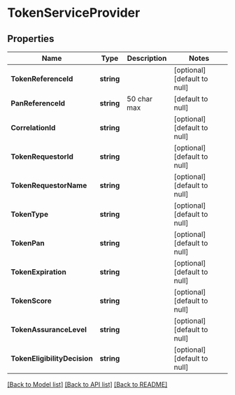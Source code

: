 # TokenServiceProvider

## Properties
Name | Type | Description | Notes
------------ | ------------- | ------------- | -------------
**TokenReferenceId** | **string** |  | [optional] [default to null]
**PanReferenceId** | **string** | 50 char max | [default to null]
**CorrelationId** | **string** |  | [optional] [default to null]
**TokenRequestorId** | **string** |  | [optional] [default to null]
**TokenRequestorName** | **string** |  | [optional] [default to null]
**TokenType** | **string** |  | [optional] [default to null]
**TokenPan** | **string** |  | [optional] [default to null]
**TokenExpiration** | **string** |  | [optional] [default to null]
**TokenScore** | **string** |  | [optional] [default to null]
**TokenAssuranceLevel** | **string** |  | [optional] [default to null]
**TokenEligibilityDecision** | **string** |  | [optional] [default to null]

[[Back to Model list]](../README.md#documentation-for-models) [[Back to API list]](../README.md#documentation-for-api-endpoints) [[Back to README]](../README.md)


